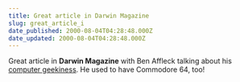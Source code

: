 ```yaml
---
title: Great article in Darwin Magazine
slug: great_article_i
date_published: 2000-08-04T04:28:48.000Z
date_updated: 2000-08-04T04:28:48.000Z
---
```


Great article in **Darwin Magazine** with Ben Affleck talking about his [computer geekiness](http://www.darwinmag.com/read//080100/affleck_content.html). He used to have Commodore 64, too!
